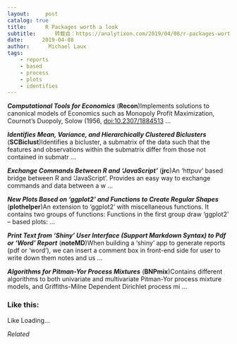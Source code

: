 ```yaml
---
layout:     post
catalog: true
title:      R Packages worth a look
subtitle:      转载自：https://analytixon.com/2019/04/08/r-packages-worth-a-look-1479/
date:      2019-04-08
author:      Michael Laux
tags:
    - reports
    - based
    - process
    - plots
    - identifies
---
```


***Computational Tools for Economics*** (**Recon**)Implements solutions to canonical models of Economics such as Monopoly Profit Maximization, Cournot’s Duopoly, Solow (1956, <doi:10.2307/1884513> …

***Identifies Mean, Variance, and Hierarchically Clustered Biclusters*** (**SCBiclust**)Identifies a bicluster, a submatrix of the data such that the features and observations within the submatrix differ from those not contained in submatr …

***Exchange Commands Between R and ‘JavaScript’*** (**jrc**)An ‘httpuv’ based bridge between R and ‘JavaScript’. Provides an easy way to exchange commands and data between a w …

***New Plots Based on ‘ggplot2’ and Functions to Create Regular Shapes*** (**plothelper**)An extension to ‘ggplot2’ with miscellaneous functions. It contains two groups of functions: Functions in the first group draw ‘ggplot2’ – based plots: …

***Print Text from ‘Shiny’ User Interface (Support Markdown Syntax) to Pdf or ‘Word’ Report*** (**noteMD**)When building a ‘shiny’ app to generate reports (pdf or ‘word’), we can insert a comment box in front-end side for user to write down them notes and us …

***Algorithms for Pitman-Yor Process Mixtures*** (**BNPmix**)Contains different algorithms to both univariate and multivariate Pitman-Yor process mixture models, and Griffiths-Milne Dependent Dirichlet process mi …





### Like this:

Like Loading...


*Related*

